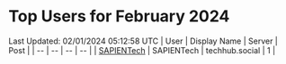 # Top Users for February 2024
Last Updated: 02/01/2024 05:12:58 UTC
| User | Display Name | Server | Post |
| -- | -- | -- | -- |
| [SAPIENTech](https://techhub.social/@SAPIENTech) | SAPIENTech | techhub.social | 1 |
